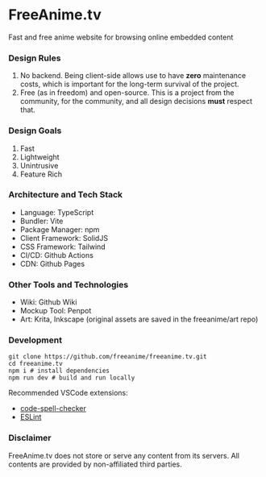 # FreeAnime.tv
Fast and free anime website for browsing online embedded content

### Design Rules
1. No backend. Being client-side allows use to have **zero** maintenance costs, which is important for the long-term survival of the project.
2. Free (as in freedom) and open-source. This is a project from the community, for the community, and all design decisions **must** respect that.

### Design Goals
1. Fast
2. Lightweight
3. Unintrusive
4. Feature Rich

### Architecture and Tech Stack
- Language: TypeScript
- Bundler: Vite
- Package Manager: npm
- Client Framework: SolidJS
- CSS Framework: Tailwind
- CI/CD: Github Actions
- CDN: Github Pages

### Other Tools and Technologies
- Wiki: Github Wiki
- Mockup Tool: Penpot
- Art: Krita, Inkscape (original assets are saved in the freeanime/art repo)

### Development
```
git clone https://github.com/freeanime/freeanime.tv.git
cd freeanime.tv
npm i # install dependencies
npm run dev # build and run locally
```
Recommended VSCode extensions:
- [code-spell-checker](https://marketplace.visualstudio.com/items?itemName=streetsidesoftware.code-spell-checker)
- [ESLint](https://marketplace.visualstudio.com/items?itemName=dbaeumer.vscode-eslint)

### Disclaimer
FreeAnime.tv does not store or serve any content from its servers. All contents are provided by non-affiliated third parties.
